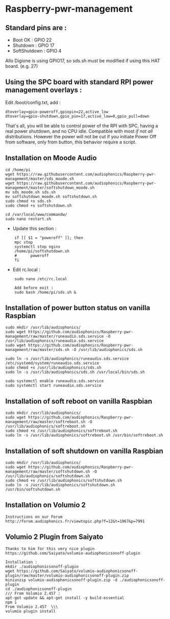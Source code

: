 # Raspberry-pwr-management

## Standard pins are :
- Boot OK : GPIO 22
- Shutdown : GPIO 17
- SoftShutdown : GPIO 4

Allo Digione is using GPIO17, so sds.sh must be modified if using this HAT board. (e.g. 27)

## Using the SPC board with standard RPI power management overlays :

Edit /boot/config.txt, add :
```
dtoverlay=gpio-poweroff,gpiopin=22,active_low
dtoverlay=gpio-shutdown,gpio_pin=17,active_low=0,gpio_pull=down
```
That's all, you will be able to control power of the RPI with SPC, having a real power shutdown, and no CPU idle.
Compatible with most *if not all* distributions.
However the power will not be cut if you initiate Power Off from software, only from button, this behavior require a script.

## Installation on Moode Audio

	cd /home/pi
	wget https://raw.githubusercontent.com/audiophonics/Raspberry-pwr-management/master/sds_moode.sh
	wget https://raw.githubusercontent.com/audiophonics/Raspberry-pwr-management/master/softshutdown_moode.sh
	mv sds_moode.sh sds.sh
	mv softshutdown_moode.sh softshutdown.sh
	sudo chmod +x sds.sh
	sudo chmod +x softshutdown.sh
	
	cd /var/local/www/commandw/
	sudo nano restart.sh

- Update this section :
```
	if [[ $1 = "poweroff" ]]; then
	mpc stop
	systemctl stop nginx
	/home/pi/softshutdown.sh
	#      poweroff
	fi
```

- Edit rc.local :

```
	sudo nano /etc/rc.local
	
	Add before exit : 
	sudo bash /home/pi/sds.sh &
```


## Installation of power button status on vanilla Raspbian

	sudo mkdir /usr/lib/audiophonics/
	sudo wget https://github.com/audiophonics/Raspberry-pwr-management/raw/master/runeaudio.sds.service -O /usr/lib/audiophonics/runeaudio.sds.service
	sudo wget https://github.com/audiophonics/Raspberry-pwr-management/raw/master/sds.sh -O /usr/lib/audiophonics/sds.sh

	sudo ln -s /usr/lib/audiophonics/runeaudio.sds.service /etc/systemd/system/runeaudio.sds.service
	sudo chmod +x /usr/lib/audiophonics/sds.sh
	sudo ln -s /usr/lib/audiophonics/sds.sh /usr/local/bin/sds.sh
	
	sudo systemctl enable runeaudio.sds.service 
	sudo systemctl start runeaudio.sds.service

## Installation of soft reboot on vanilla Raspbian

	sudo mkdir /usr/lib/audiophonics/
	sudo wget https://github.com/audiophonics/Raspberry-pwr-management/raw/master/softreboot.sh -O /usr/lib/audiophonics/softreboot.sh
	sudo chmod +x /usr/lib/audiophonics/softreboot.sh
	sudo ln -s /usr/lib/audiophonics/softreboot.sh /usr/bin/softreboot.sh

## Installation of soft shutdown on vanilla Raspbian

	sudo mkdir /usr/lib/audiophonics/
	sudo wget https://github.com/audiophonics/Raspberry-pwr-management/raw/master/softshutdown.sh -O /usr/lib/audiophonics/softshutdown.sh
	sudo chmod +x /usr/lib/audiophonics/softshutdown.sh
	sudo ln -s /usr/lib/audiophonics/softshutdown.sh /usr/bin/softshutdown.sh

## Installation on Volumio 2

	Instructions on our Forum
	http://forum.audiophonics.fr/viewtopic.php?f=12&t=1967&p=7991


## Volumio 2 Plugin from Saiyato

	Thanks to him for this very nice plugin
	https://github.com/Saiyato/volumio-audiophonicsonoff-plugin
	
	Installation :
	mkdir ./audiophonicsonoff-plugin
	wget https://github.com/Saiyato/volumio-audiophonicsonoff-plugin/raw/master/volumio-audiophonicsonoff-plugin.zip
	miniunzip volumio-audiophonicsonoff-plugin.zip -d ./audiophonicsonoff-plugin
	cd ./audiophonicsonoff-plugin
	/// From Volumio 2.457 :
	apt-get update && apt-get install -y build-essential
	npm i
	From Volumio 2.457  \\\
	volumio plugin install
	
